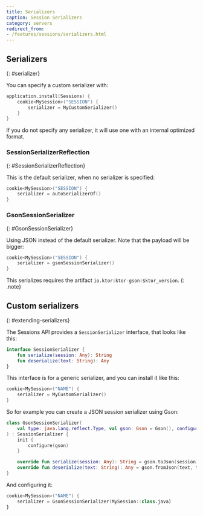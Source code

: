 ```yaml
---
title: Serializers
caption: Session Serializers
category: servers
redirect_from:
- /features/sessions/serializers.html
---
```


## Serializers
{: #serializer}

You can specify a custom serializer with:

```kotlin
application.install(Sessions) {
    cookie<MySession>("SESSION") {
        serializer = MyCustomSerializer()
    }
} 
```

If you do not specify any serializer, it will use one with an internal optimized format.

### SessionSerializerReflection
{: #SessionSerializerReflection}

This is the default serializer, when no serializer is specified:

```kotlin
cookie<MySession>("SESSION") {
    serializer = autoSerializerOf()
}
```

### GsonSessionSerializer
{: #GsonSessionSerializer}

Using JSON instead of the default serializer. Note that the payload will be bigger:

```kotlin
cookie<MySession>("SESSION") {
    serializer = gsonSessionSerializer()
}
```

This serializes requires the artifact `io.ktor:ktor-gson:$ktor_version`.
{: .note}


## Custom serializers
{: #extending-serializers}

The Sessions API provides a `SessionSerializer` interface, that looks like this:

```kotlin
interface SessionSerializer {
    fun serialize(session: Any): String
    fun deserialize(text: String): Any
}
```

This interface is for a generic serializer, and you can install it like this:

```kotlin
cookie<MySession>("NAME") {
    serializer = MyCustomSerializer()
}
```

So for example you can create a JSON session serializer using Gson:

```kotlin
class GsonSessionSerializer(
    val type: java.lang.reflect.Type, val gson: Gson = Gson(), configure: Gson.() -> Unit = {}
) : SessionSerializer {
    init {
        configure(gson)
    }

    override fun serialize(session: Any): String = gson.toJson(session)
    override fun deserialize(text: String): Any = gson.fromJson(text, type)
}
```

And configuring it:

```kotlin
cookie<MySession>("NAME") {
    serializer = GsonSessionSerializer(MySession::class.java)
}
```